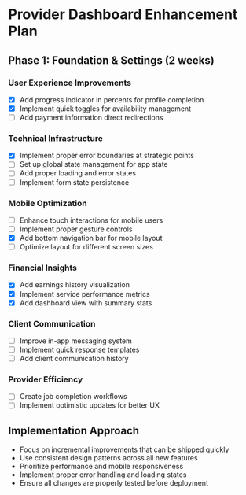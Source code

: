 
# Provider Dashboard Enhancement Plan

## Phase 1: Foundation & Settings (2 weeks)

### User Experience Improvements
- [x] Add progress indicator in percents for profile completion
- [x] Implement quick toggles for availability management
- [ ] Add payment information direct redirections

### Technical Infrastructure
- [x] Implement proper error boundaries at strategic points
- [ ] Set up global state management for app state
- [ ] Add proper loading and error states
- [ ] Implement form state persistence

### Mobile Optimization
- [ ] Enhance touch interactions for mobile users
- [ ] Implement proper gesture controls
- [x] Add bottom navigation bar for mobile layout
- [ ] Optimize layout for different screen sizes

### Financial Insights
- [x] Add earnings history visualization
- [x] Implement service performance metrics
- [x] Add dashboard view with summary stats

### Client Communication
- [ ] Improve in-app messaging system
- [ ] Implement quick response templates
- [ ] Add client communication history

### Provider Efficiency
- [ ] Create job completion workflows
- [ ] Implement optimistic updates for better UX

## Implementation Approach
- Focus on incremental improvements that can be shipped quickly
- Use consistent design patterns across all new features
- Prioritize performance and mobile responsiveness
- Implement proper error handling and loading states
- Ensure all changes are properly tested before deployment
